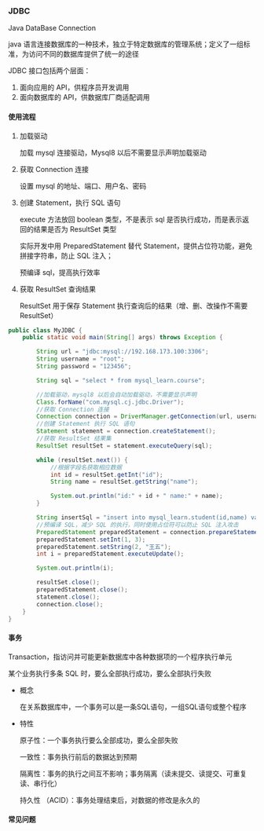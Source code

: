 ### JDBC

Java DataBase Connection

java 语言连接数据库的一种技术，独立于特定数据库的管理系统；定义了一组标准，为访问不同的数据库提供了统一的途径

JDBC 接口包括两个层面：

1. 面向应用的 API，供程序员开发调用
2. 面向数据库的 API，供数据库厂商适配调用

#### 使用流程

1. 加载驱动

   加载 mysql 连接驱动，Mysql8 以后不需要显示声明加载驱动

2. 获取 Connection 连接

   设置 mysql 的地址、端口、用户名、密码

3. 创建 Statement，执行 SQL 语句

   execute 方法放回 boolean 类型，不是表示 sql 是否执行成功，而是表示返回的结果是否为 ResultSet 类型

   实际开发中用 PreparedStatement 替代 Statement，提供占位符功能，避免拼接字符串，防止 SQL 注入；

   预编译 sql，提高执行效率

4. 获取 ResultSet 查询结果

   ResultSet 用于保存 Statement 执行查询后的结果（增、删、改操作不需要 ResultSet）

```java
public class MyJDBC {
    public static void main(String[] args) throws Exception {

        String url = "jdbc:mysql://192.168.173.100:3306";
        String username = "root";
        String password = "123456";

        String sql = "select * from mysql_learn.course";

        //加载驱动，mysql8 以后会自动加载驱动，不需要显示声明
        Class.forName("com.mysql.cj.jdbc.Driver");
        //获取 Connection 连接
        Connection connection = DriverManager.getConnection(url, username, password);
        //创建 Statement 执行 SQL 语句
        Statement statement = connection.createStatement();
        //获取 ResultSet 结果集
        ResultSet resultSet = statement.executeQuery(sql);

        while (resultSet.next()) {
            //根据字段名获取相应数据
            int id = resultSet.getInt("id");
            String name = resultSet.getString("name");

            System.out.println("id:" + id + " name:" + name);
        }

        String insertSql = "insert into mysql_learn.student(id,name) values (?,?)";
        //预编译 SQL，减少 SQL 的执行，同时使用占位符可以防止 SQL 注入攻击
        PreparedStatement preparedStatement = connection.prepareStatement(insertSql);
        preparedStatement.setInt(1, 3);
        preparedStatement.setString(2, "王五");
        int i = preparedStatement.executeUpdate();

        System.out.println(i);

        resultSet.close();
        preparedStatement.close();
        statement.close();
        connection.close();
    }
}
```

#### 事务

Transaction，指访问并可能更新数据库中各种数据项的一个程序执行单元

某个业务执行多条 SQL 时，要么全部执行成功，要么全部执行失败

* 概念

  在关系数据库中，一个事务可以是一条SQL语句，一组SQL语句或整个程序

* 特性

  原子性：一个事务执行要么全部成功，要么全部失败

  一致性：事务执行前后的数据达到预期

  隔离性：事务的执行之间互不影响；事务隔离（读未提交、读提交、可重复读、串行化）

  持久性 （ACID）：事务处理结束后，对数据的修改是永久的



#### 常见问题


